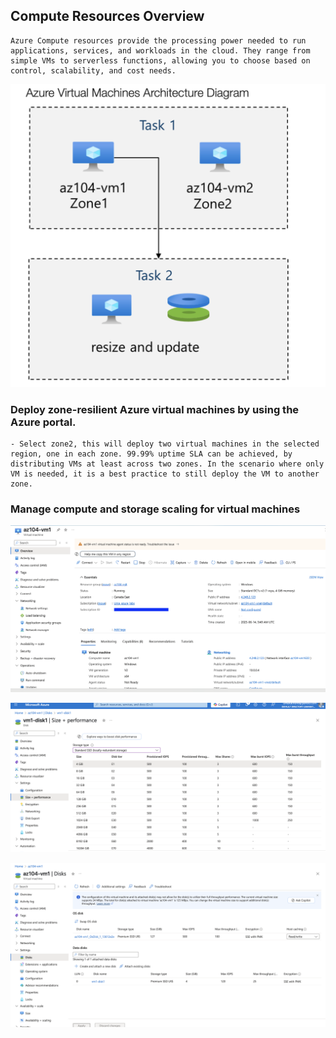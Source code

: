 ## Compute Resources Overview
```
Azure Compute resources provide the processing power needed to run applications, services, and workloads in the cloud. They range from simple VMs to serverless functions, allowing you to choose based on control, scalability, and cost needs.
```
![Architecture Diagram](./Images/vm_arch.png)

### Deploy zone-resilient Azure virtual machines by using the Azure portal.
    - Select zone2, this will deploy two virtual machines in the selected region, one in each zone. 99.99% uptime SLA can be achieved, by distributing VMs at least across two zones. In the scenario where only VM is needed, it is a best practice to still deploy the VM to another zone.

### Manage compute and storage scaling for virtual machines
![Virtual Machines](./Images/vm1.png)

![Virtual Machines](./Images/disk.png)

![Virtual Machines](./Images/disk_scaling.png)